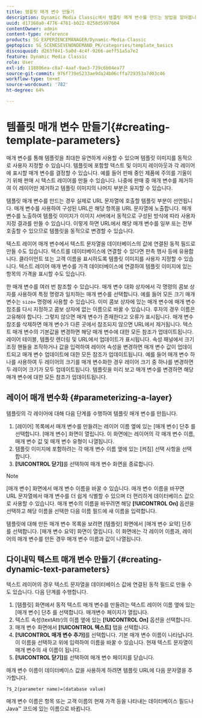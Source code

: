 ```yaml
---
title: 템플릿 매개 변수 만들기
description: Dynamic Media Classic에서 템플릿 매개 변수를 만드는 방법을 알아봅니다.
uuid: d17168a8-4776-4761-b022-8258d5997604
contentOwner: admin
content-type: reference
products: SG_EXPERIENCEMANAGER/Dynamic-Media-Classic
geptopics: SG_SCENESEVENONDEMAND_PK/categories/template_basics
discoiquuid: d263f041-5a0d-4c4f-9266-aeff51a5a7e2
feature: Dynamic Media Classic
role: User
exl-id: 118806ea-c8a7-4aaf-9ae3-739c6b04ea77
source-git-commit: 976f739e5233ae9da24b06cffa729353a7d03c46
workflow-type: tm+mt
source-wordcount: '782'
ht-degree: 64%

---
```


# 템플릿 매개 변수 만들기{#creating-template-parameters}

매개 변수를 통해 템플릿을 최대한 유연하게 사용할 수 있으며 템플릿 이미지를 동적으로 사용자 지정할 수 있습니다. 템플릿에 포함할 텍스트 및 이미지 레이아웃과 각 레이어에 표시할 매개 변수를 결정할 수 있습니다. 예를 들어 판매 중인 제품에 주의를 기울이기 위해 판매 시 텍스트 레이어를 만들 수 있습니다. 나중에 판매 중 매개 변수를 제거하여 이 레이어만 제거하고 템플릿 이미지의 나머지 부분은 유지할 수 있습니다.

템플릿 매개 변수를 만드는 경우 실제로 URL 문자열에 호출할 템플릿 부분이 선언됩니다. 매개 변수를 사용하여 구성된 URL은 해당 항목을 URL 문자열에 노출합니다. 매개 변수를 노출하여 템플릿 이미지가 이미지 서버에서 동적으로 구성된 방식에 따라 사용자 지정 결과를 만들 수 있습니다. 이렇게 하면 URL에서 해당 매개 변수를 일부 또는 전부 호출할 수 있으므로 템플릿을 동적으로 변경할 수 있습니다.

텍스트 레이어 매개 변수에서 텍스트 문자열을 데이터베이스의 값에 연결된 동적 필드로 만들 수도 있습니다. 텍스트를 데이터베이스에 연결할 수 있다면 판촉 행사 등에 유용합니다. 클라이언트 또는 고객 이름을 표시하도록 템플릿 이미지를 사용자 지정할 수 있습니다. 텍스트 레이어 매개 변수를 가격 데이터베이스에 연결하여 템플릿 이미지에 있는 항목의 가격을 표시할 수도 있습니다.

한 매개 변수를 여러 번 참조할 수 있습니다. 매개 변수 대화 상자에서 각 명령의 콤보 상자를 사용하여 특정 명령과 일치하는 매개 변수를 선택합니다. 예를 들어 모든 크기 매개 변수는 `size=` 명령에 사용할 수 있습니다. 이미 콤보 상자에 있는 매개 변수에 매개 변수 참조를 다시 지정하고 콤보 상자에 없는 이름으로 바꿀 수 있습니다. 후자의 경우 이름은 고유해야 합니다. 그렇지 않으면 매개 변수가 존재한다고 오류가 표시됩니다. 매개 변수 참조를 삭제하면 매개 변수가 다른 곳에서 참조되지 않으면 URL에서 제거됩니다. 텍스트 매개 변수의 기본값을 변경하면 해당 매개 변수에 대한 모든 참조가 업데이트됩니다. 레이어 테이블, 템플릿 렌더링 및 URL에서 업데이트가 표시됩니다. 속성 패널에서 크기 조정 핸들을 조작하거나 값을 입력하여 레이어 속성을 변경하면 매개 변수 값이 업데이트되고 매개 변수 업데이트에 대한 모든 참조가 업데이트됩니다. 예를 들어 매개 변수 하나를 사용하여 두 레이어의 크기를 매개 변수화한 경우 레이어 크기 중 하나를 변경하면 두 레이어 크기가 모두 업데이트됩니다. 템플릿을 미리 보고 매개 변수를 변경하면 해당 매개 변수에 대한 모든 참조가 업데이트됩니다.

## 레이어 매개 변수화 {#parameterizing-a-layer}

템플릿의 각 레이어에 대해 다음 단계를 수행하여 템플릿 매개 변수를 만듭니다.

1. [레이어] 목록에서 매개 변수를 만들려는 레이어 이름 옆에 있는 [매개 변수] 단추 를 선택합니다. [매개 변수] 화면이 열립니다. 이 화면에는 레이어의 각 매개 변수 이름, 매개 변수 값 및 매개 변수 유형이 나열됩니다.
1. 템플릿 이미지에 포함하려는 각 매개 변수 이름 옆에 있는 [켜짐] 선택 사항을 선택합니다.
1. **[!UICONTROL 닫기]**&#x200B;를 선택하여 매개 변수 화면을 종료합니다.

>[!NOTE]
>
>[매개 변수] 화면에서 매개 변수 이름을 바꿀 수 있습니다. 매개 변수 이름을 바꾸면 URL 문자열에서 매개 변수를 더 쉽게 식별할 수 있으며 더 편리하게 데이터베이스 값으로 사용할 수 있습니다. 매개 변수의 이름을 바꾸려면 해당 **[!UICONTROL On]** 옵션을 선택하고 해당 이름을 선택한 다음 이름 필드에 새 이름을 입력합니다.

템플릿에 대해 만든 매개 변수 목록을 보려면 [템플릿] 화면에서 [매개 변수 요약] 단추를 선택합니다. [매개 변수 요약] 화면이 열립니다. 이 화면에는 각 레이어 이름과, 레이어의 매개 변수를 만든 경우 매개 변수 이름과 값이 나열됩니다.

## 다이내믹 텍스트 매개 변수 만들기 {#creating-dynamic-text-parameters}

텍스트 레이어의 경우 텍스트 문자열을 데이터베이스 값에 연결된 동적 필드로 만들 수도 있습니다. 다음 단계를 수행합니다.

1. [템플릿] 화면에서 동적 텍스트 매개 변수를 만들려는 텍스트 레이어 이름 옆에 있는 [매개 변수] 단추 를 선택합니다. 매개변수 페이지가 열립니다.
1. 텍스트 속성(textAttr)의 이름 옆에 있는 **[!UICONTROL On]** 옵션을 선택합니다.
1. 매개 변수 화면에서 **[!UICONTROL 텍스트]** 탭을 선택합니다.
1. **[!UICONTROL 매개 변수 추가]**&#x200B;를 선택합니다. 기본 매개 변수 이름이 나타납니다. 이 이름을 선택하고 위에 입력하여 이름을 바꿀 수 있습니다. 현재 텍스트 문자열이 매개 변수의 새 이름이 됩니다.
1. **[!UICONTROL 닫기]**&#x200B;를 선택하여 매개 변수 페이지를 닫습니다.

매개 변수 이름이 데이터베이스 값을 사용하게 하려면 템플릿 URL에 다음 문자열을 추가합니다.

```as3
?$_2(parameter name)=(database value)
```

매개 변수 이름은 항목 또는 고객 이름의 현재 가격 등을 나타내는 데이터베이스 필드나 Java™ 코드에 있는 이름으로 바뀝니다.
